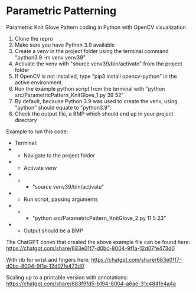 # Parametric Patterning
 Parametric Knit Glove Pattern coding in Python with OpenCV visualization

 1. Clone the repro
 2. Make sure you have Python 3.9 available
 3. Create a venv in the project folder using the terminal command "python3.9 -m venv venv39"
 4. Activate the venv with "source venv39/bin/activate" from the project folder
 5. If OpenCV is not installed, type "pip3 install opencv-python" in the active environment.
 6. Run the example python script from the terminal with "python src/ParametricPattern_KnitGlove_1.py 39 52"
 7. By default, because Python 3.9 was used to create the venv, using "python" should equate to "python3.9".
 8. Check the output file, a BMP which should end up in your project directory

Example to run this code:
- Terminal:
- - Navigate to the project folder
- - Activate venv
- - - "source venv39/bin/activate"
- - Run script, passing arguments
- - - "python src/ParametricPattern_KnitGlove_2.py 11.5 23"
- - Output should be a BMP 

The ChatGPT convo that created the above example file can be found here:
https://chatgpt.com/share/683e01f7-d0bc-8004-9f1a-12d07fe473d0

With rib for wrist and fingers here:
https://chatgpt.com/share/683e01f7-d0bc-8004-9f1a-12d07fe473d0

Scaling up to a printable version with annotations:
https://chatgpt.com/share/683f9fd5-b194-8004-a6ae-31c484fe4a4a





 
